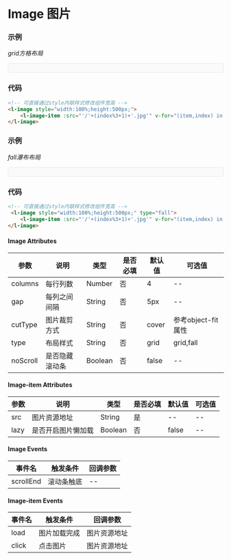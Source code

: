 # Image 图片

### 示例

*grid方格布局*
<div style="border:1px solid #e4e7ed;border-radius:5px;padding:10px;background-color:#FAFAFA;">
    <l-image style="width:100%;height:500px;">
        <l-image-item :src="'/'+(index%3+1)+'.jpg'" v-for="(item,index) in 20" :key="index" lazy></l-image-item>
    </l-image>
</div>

### 代码
```html
<!-- 可直接通过style内联样式修改组件宽高 -->
<l-image style="width:100%;height:500px;">
    <l-image-item :src="'/'+(index%3+1)+'.jpg'" v-for="(item,index) in 20" :key="index" lazy></l-image-item>
</l-image>
```

### 示例

*fall瀑布布局*
<div style="border:1px solid #e4e7ed;border-radius:5px;padding:10px;background-color:#FAFAFA;">
    <l-image style="width:100%;height:500px;" type="fall">
        <l-image-item :src="'/'+(index%3+1)+'.jpg'" v-for="(item,index) in 20" :key="index"></l-image-item>
    </l-image>
</div>

### 代码
```html
<!-- 可直接通过style内联样式修改组件宽高 -->
 <l-image style="width:100%;height:500px;" type="fall">
    <l-image-item :src="'/'+(index%3+1)+'.jpg'" v-for="(item,index) in 20" :key="index"></l-image-item>
</l-image>
```

#### Image Attributes
| 参数 | 说明 | 类型 | 是否必填 | 默认值 | 可选值 |
| ---  | --- | ---  | ---      | ---   | ---   |
| columns | 每行列数 | Number | 否 | 4 | -- |
| gap | 每列之间间隔 | String | 否 | 5px | -- |
| cutType | 图片裁剪方式 | String | 否 | cover | 参考object-fit属性 |
| type | 布局样式 | String | 否 | grid | grid,fall |
| noScroll | 是否隐藏滚动条 | Boolean | 否 | false | -- |


#### Image-item Attributes
| 参数 | 说明 | 类型 | 是否必填 | 默认值 | 可选值 |
| ---  | --- | ---  | ---      | ---   | ---   |
| src | 图片资源地址 | String | 是 | -- | -- |
| lazy | 是否开启图片懒加载 | Boolean | 否 | false | -- |


#### Image Events
| 事件名 | 触发条件 | 回调参数 |
|  ---  | ---  | ---  | 
| scrollEnd | 滚动条触底 | -- |


#### Image-item Events
| 事件名 | 触发条件 | 回调参数 |
|  ---  | ---  | ---  | 
| load | 图片加载完成 | 图片资源地址 |
| click | 点击图片 | 图片资源地址 |